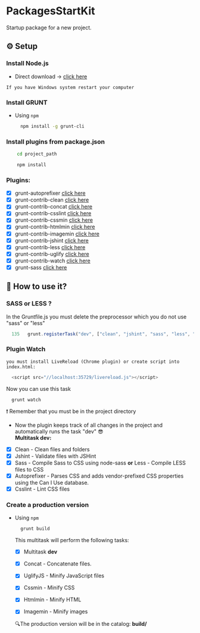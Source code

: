 # PackagesStartKit
Startup package for a new project.

## ⚙ Setup

### Install Node.js

- Direct download -> [click here](https://nodejs.org/en/)
```
If you have Windows system restart your computer
```
### Install GRUNT

- Using `npm`

    ```bash
      npm install -g grunt-cli
    ```
### Install plugins from package.json
  ```bash
      cd project_path
  ```
  ```bash
      npm install
  ```
  ### Plugins:
  
  - [x] grunt-autoprefixer [click here](https://www.npmjs.com/package/grunt-autoprefixer)
  - [x] grunt-contrib-clean [click here](https://www.npmjs.com/package/grunt-contrib-clean)
  - [x] grunt-contrib-concat [click here](https://www.npmjs.com/package/grunt-contrib-concat)
  - [x] grunt-contrib-csslint [click here](https://www.npmjs.com/package/grunt-contrib-csslint)
  - [x] grunt-contrib-cssmin [click here](https://www.npmjs.com/package/grunt-contrib-cssmin)
  - [x] grunt-contrib-htmlmin [click here](https://www.npmjs.com/package/grunt-contrib-htmlmin)
  - [x] grunt-contrib-imagemin [click here](https://www.npmjs.com/package/grunt-contrib-imagemin)
  - [x] grunt-contrib-jshint [click here](https://www.npmjs.com/package/grunt-contrib-jshint)
  - [x] grunt-contrib-less [click here](https://www.npmjs.com/package/grunt-contrib-less)
  - [x] grunt-contrib-uglify [click here](https://www.npmjs.com/package/grunt-contrib-uglify)
  - [x] grunt-contrib-watch [click here](https://www.npmjs.com/package/grunt-contrib-watch)
  - [x] grunt-sass [click here](https://www.npmjs.com/package/grunt-sass)
  
  ## 🤔 How to use it?
  
  ### SASS or LESS ?
  
  In the Gruntfile.js you must delete the preprocessor which you do not use "sass" or "less"
   ```js
     135   grunt.registerTask("dev", ["clean", "jshint", "sass", "less", "autoprefixer", "csslint"]);
  ```
  ### Plugin Watch
    you must install LiveReload (Chrome plugin) or create script into index.html:
  ```js
    <script src="//localhost:35729/livereload.js"></script>
  ```     
  Now you can use this task 
  ```bath
    grunt watch
  ``` 
  :exclamation: Remember that you must be in the project directory
  
  - Now the plugin keeps track of all changes in the project and automatically runs the task "dev" :sunglasses: </br>
    **Multitask dev:**
   - [x] Clean - Clean files and folders
   - [x] Jshint - Validate files with JSHint
   - [x] Sass - Compile Sass to CSS using node-sass **or** Less - Compile LESS files to CSS
   - [x] Autoprefixer - Parses CSS and adds vendor-prefixed CSS properties using the Can I Use database.
   - [x] Csslint - Lint CSS files
  
   ### Create a production version
   
- Using `npm`

    ```bash
      grunt build
    ``` 
    
  This multitask will perform the following tasks: 
  - [x] Multitask **dev**
  - [x] Concat - Concatenate files.
  - [x] UglifyJS - Minify JavaScript files
  - [x] Cssmin - Minify CSS
  - [x] Htmlmin - Minify HTML
  - [x] Imagemin - Minify images
  
  
  :mag:The production version will be in the catalog: **build/**
  
  
